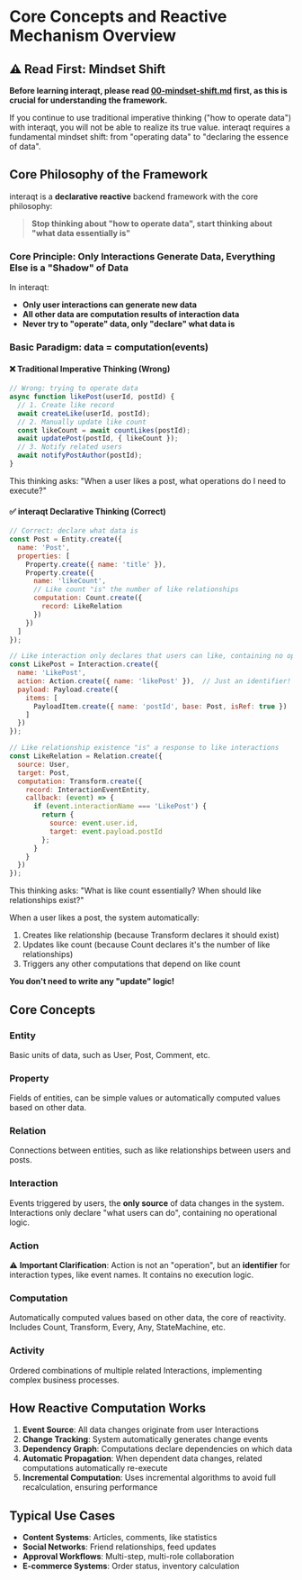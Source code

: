 # Core Concepts and Reactive Mechanism Overview

## ⚠️ Read First: Mindset Shift

**Before learning interaqt, please read [00-mindset-shift.md](./00-mindset-shift.md) first, as this is crucial for understanding the framework.**

If you continue to use traditional imperative thinking ("how to operate data") with interaqt, you will not be able to realize its true value. interaqt requires a fundamental mindset shift: from "operating data" to "declaring the essence of data".

## Core Philosophy of the Framework

interaqt is a **declarative reactive** backend framework with the core philosophy:

> **Stop thinking about "how to operate data", start thinking about "what data essentially is"**

### Core Principle: Only Interactions Generate Data, Everything Else is a "Shadow" of Data

In interaqt:
- **Only user interactions can generate new data**
- **All other data are computation results of interaction data**
- **Never try to "operate" data, only "declare" what data is**

### Basic Paradigm: data = computation(events)

#### ❌ Traditional Imperative Thinking (Wrong)
```javascript
// Wrong: trying to operate data
async function likePost(userId, postId) {
  // 1. Create like record
  await createLike(userId, postId);
  // 2. Manually update like count
  const likeCount = await countLikes(postId);
  await updatePost(postId, { likeCount });
  // 3. Notify related users
  await notifyPostAuthor(postId);
}
```

This thinking asks: "When a user likes a post, what operations do I need to execute?"

#### ✅ interaqt Declarative Thinking (Correct)
```javascript
// Correct: declare what data is
const Post = Entity.create({
  name: 'Post',
  properties: [
    Property.create({ name: 'title' }),
    Property.create({
      name: 'likeCount',
      // Like count "is" the number of like relationships
      computation: Count.create({
        record: LikeRelation
      })
    })
  ]
});

// Like interaction only declares that users can like, containing no operational logic
const LikePost = Interaction.create({
  name: 'LikePost',
  action: Action.create({ name: 'likePost' }),  // Just an identifier!
  payload: Payload.create({
    items: [
      PayloadItem.create({ name: 'postId', base: Post, isRef: true })
    ]
  })
});

// Like relationship existence "is" a response to like interactions
const LikeRelation = Relation.create({
  source: User,
  target: Post,
  computation: Transform.create({
    record: InteractionEventEntity,
    callback: (event) => {
      if (event.interactionName === 'LikePost') {
        return {
          source: event.user.id,
          target: event.payload.postId
        };
      }
    }
  })
});
```

This thinking asks: "What is like count essentially? When should like relationships exist?"

When a user likes a post, the system automatically:
1. Creates like relationship (because Transform declares it should exist)
2. Updates like count (because Count declares it's the number of like relationships)
3. Triggers any other computations that depend on like count

**You don't need to write any "update" logic!**

## Core Concepts

### Entity
Basic units of data, such as User, Post, Comment, etc.

### Property
Fields of entities, can be simple values or automatically computed values based on other data.

### Relation
Connections between entities, such as like relationships between users and posts.

### Interaction
Events triggered by users, the **only source** of data changes in the system. Interactions only declare "what users can do", containing no operational logic.

### Action
⚠️ **Important Clarification**: Action is not an "operation", but an **identifier** for interaction types, like event names. It contains no execution logic.

### Computation
Automatically computed values based on other data, the core of reactivity. Includes Count, Transform, Every, Any, StateMachine, etc.

### Activity
Ordered combinations of multiple related Interactions, implementing complex business processes.

## How Reactive Computation Works

1. **Event Source**: All data changes originate from user Interactions
2. **Change Tracking**: System automatically generates change events
3. **Dependency Graph**: Computations declare dependencies on which data
4. **Automatic Propagation**: When dependent data changes, related computations automatically re-execute
5. **Incremental Computation**: Uses incremental algorithms to avoid full recalculation, ensuring performance

## Typical Use Cases

- **Content Systems**: Articles, comments, like statistics
- **Social Networks**: Friend relationships, feed updates
- **Approval Workflows**: Multi-step, multi-role collaboration
- **E-commerce Systems**: Order status, inventory calculation 